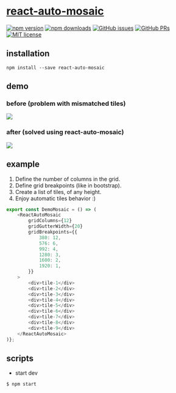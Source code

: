 # [react-auto-mosaic](https://github.com/rootsher/react-auto-mosaic)

[![npm version](https://img.shields.io/npm/v/react-auto-mosaic.svg)](https://www.npmjs.com/package/react-auto-mosaic)
[![npm downloads](https://img.shields.io/npm/dm/react-auto-mosaic.svg)](https://www.npmjs.com/package/react-auto-mosaic)
[![GitHub issues](https://img.shields.io/github/issues/rootsher/react-auto-mosaic.svg)](https://github.com/rootsher/react-auto-mosaic/issues)
[![GitHub PRs](https://img.shields.io/github/issues-pr/rootsher/react-auto-mosaic.svg)](https://github.com/rootsher/react-auto-mosaic/pulls)
[![MIT license](https://img.shields.io/npm/l/react-auto-mosaic.svg)](https://opensource.org/licenses/MIT)

## installation

```shell script
npm install --save react-auto-mosaic
```

## demo

### before (problem with mismatched tiles)

<img src="https://raw.githubusercontent.com/rootsher/react-auto-mosaic/master/docs/assets/img/demo-before.gif">

### after (solved using react-auto-mosaic)

<img src="https://raw.githubusercontent.com/rootsher/react-auto-mosaic/master/docs/assets/img/demo-after.gif">

## example

1. Define the number of columns in the grid.
2. Define grid breakpoints (like in bootstrap).
3. Create a list of tiles, of any height.
4. Enjoy automatic tiles behavior :)

```ts
export const DemoMosaic = () => (
    <ReactAutoMosaic
        gridColumns={12}
        gridGutterWidth={20}
        gridBreakpoints={{
            380: 12,
            576: 6,
            992: 4,
            1280: 3,
            1600: 2,
            1920: 1,
        }}
    >
        <div>tile-1</div>
        <div>tile-2</div>
        <div>tile-3</div>
        <div>tile-4</div>
        <div>tile-5</div>
        <div>tile-6</div>
        <div>tile-7</div>
        <div>tile-8</div>
        <div>tile-9</div>
    </ReactAutoMosaic>
)};

```

## scripts

-   start dev

```shell script
$ npm start
```
